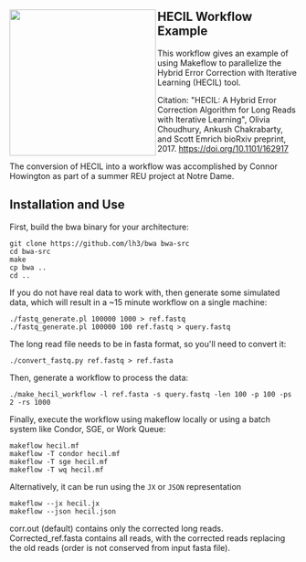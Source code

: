 <img align=left src=hecil.png width=256></img>
HECIL Workflow Example
----------------------

This workflow gives an example of using Makeflow to parallelize
the Hybrid Error Correction with Iterative Learning (HECIL) tool.

Citation:
"HECIL: A Hybrid Error Correction Algorithm for Long Reads with Iterative Learning",
Olivia Choudhury, Ankush Chakrabarty, and Scott Emrich
bioRxiv preprint, 2017.
https://doi.org/10.1101/162917

The conversion of HECIL into a workflow was accomplished
by Connor Howington as part of a summer REU project at Notre Dame.

Installation and Use
--------------------

First, build the bwa binary for your architecture:

```
git clone https://github.com/lh3/bwa bwa-src
cd bwa-src
make
cp bwa ..
cd ..
```

If you do not have real data to work with, then generate
some simulated data, which will result in a ~15 minute workflow
on a single machine:

```
./fastq_generate.pl 100000 1000 > ref.fastq
./fastq_generate.pl 100000 100 ref.fastq > query.fastq
```

The long read file needs to be in fasta format, so you'll need to convert it:

```
./convert_fastq.py ref.fastq > ref.fasta
```

Then, generate a workflow to process the data:

```
./make_hecil_workflow -l ref.fasta -s query.fastq -len 100 -p 100 -ps 2 -rs 1000
```

Finally, execute the workflow using makeflow locally
or using a batch system like Condor, SGE, or Work Queue:

```
makeflow hecil.mf
makeflow -T condor hecil.mf
makeflow -T sge hecil.mf
makeflow -T wq hecil.mf
```
Alternatively, it can be run using the `JX` or `JSON` representation
```
makeflow --jx hecil.jx
makeflow --json hecil.json
```

corr.out (default) contains only the corrected long reads.  Corrected_ref.fasta contains all reads, with the corrected reads replacing the old reads (order is not conserved from input fasta file).


